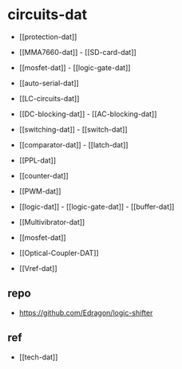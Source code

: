 
# circuits-dat 

- [[protection-dat]]



- [[MMA7660-dat]] - [[SD-card-dat]]

- [[mosfet-dat]] - [[logic-gate-dat]]


- [[auto-serial-dat]]

- [[LC-circuits-dat]]

- [[DC-blocking-dat]] - [[AC-blocking-dat]]



- [[switching-dat]] - [[switch-dat]]


- [[comparator-dat]] - [[latch-dat]]

- [[PPL-dat]]

- [[counter-dat]]

- [[PWM-dat]]



- [[logic-dat]] - [[logic-gate-dat]] - [[buffer-dat]]

- [[Multivibrator-dat]]

- [[mosfet-dat]]

- [[Optical-Coupler-DAT]]

- [[Vref-dat]]





## repo 

- https://github.com/Edragon/logic-shifter


## ref 

- [[tech-dat]]